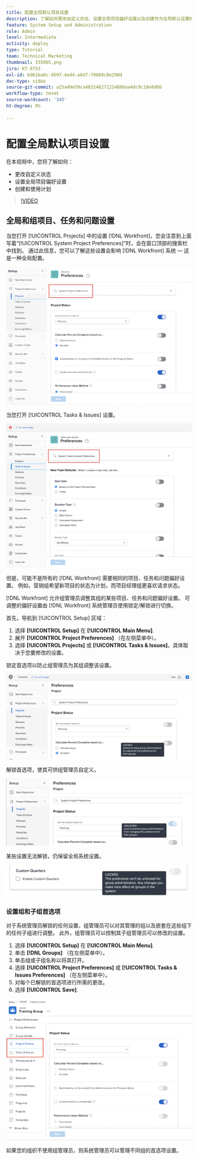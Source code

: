 ```yaml
---
title: 配置全局默认项目设置
description: 了解如何更改自定义状态、设置全局项目偏好设置以及创建作为全局默认设置的计划。
feature: System Setup and Administration
role: Admin
level: Intermediate
activity: deploy
type: Tutorial
team: Technical Marketing
thumbnail: 335065.png
jira: KT-8753
exl-id: b961ba8c-9597-4ed4-a6d7-79689c8e290d
doc-type: video
source-git-commit: a25a49e59ca483246271214886ea4dc9c10e8d66
workflow-type: tm+mt
source-wordcount: '345'
ht-degree: 0%

---
```


# 配置全局默认项目设置

<!---
21.4 updates have been made
--->

在本视频中，您将了解如何：

* 更改自定义状态
* 设置全局项目偏好设置
* 创建和使用计划

>[!VIDEO](https://video.tv.adobe.com/v/335065/?quality=12&learn=on)

## 全局和组项目、任务和问题设置

当您打开 [!UICONTROL Projects] 中的设置 [!DNL Workfront]，您会注意到上面写着“[!UICONTROL System Project Preferences]”时，会在窗口顶部的搜索栏中找到。 通过此信息，您可以了解这些设置会影响 [!DNL Workfront] 系统 — 这是一种全局配置。

![[!UICONTROL Project Preferences] 页面位置 [!UICONTROL Setup]](assets/admin-fund-system-project-preferences-1.png)

当您打开 [!UICONTROL Tasks & Issues] 设置。

![[!UICONTROL Task & Issue Preferences] in [!UICONTROL Setup]](assets/admin-fund-task-issue-preferences-2.png)

但是，可能不是所有的 [!DNL Workfront] 需要相同的项目、任务和问题偏好设置。 例如，营销组希望新项目的状态为计划，而项目经理组更喜欢请求状态。

[!DNL Workfront] 允许组管理员调整其组的某些项目、任务和问题偏好设置。 可调整的偏好设置由 [!DNL Workfront] 系统管理员使用锁定/解锁进行切换。

首先，导航到 [!UICONTROL Setup] 区域：

1. 选择 **[!UICONTROL Setup]** 在 **[!UICONTROL Main Menu]**.
1. 展开 **[!UICONTROL Project Preferences]** （在左侧菜单中）。
1. 选择 **[!UICONTROL Projects]** 或 **[!UICONTROL Tasks & Issues]**，具体取决于您要修改的设置。

锁定首选项以防止组管理员为其组调整该设置。

![锁定的首选项消息](assets/admin-fund-preferences-locked-3.png)

解锁首选项，使其可供组管理员自定义。

![已解锁的首选项消息](assets/admin-fund-preferences-unlocked-4.png)

某些设置无法解锁，仍保留全局系统设置。

![锁定的首选项消息](assets/admin-fund-preferences-always-locked-5.png)

### 设置组和子组首选项

对于系统管理员解锁的任何设置，组管理员可以对其管理的组以及嵌套在这些组下的任何子组进行调整。 此外，组管理员可以控制其子组管理员可以修改的设置。

1. 选择 **[!UICONTROL Setup]** 在 **[!UICONTROL Main Menu]**.
1. 单击 **[!DNL Groups]** （在左侧菜单中）。
1. 单击组或子组名称以将其打开。
1. 选择 **[!UICONTROL Project Preferences]** 或 **[!UICONTROL Tasks & Issues Preferences]** （在左侧菜单中）。
1. 对每个已解锁的首选项进行所需的更改。
1. 选择 **[!UICONTROL Save]**.

![[!UICONTROL Project Status] 部分 [!UICONTROL Group] 页面](assets/admin-fund-group-preferences.png)

如果您的组织不使用组管理员，则系统管理员可以管理不同组的首选项设置。

<!---
learn more URLs and guides
Create or edit a group status 
Group administrators 
Configure system-wide project preferences 
Configure project preferences for a group 
Configure task and issue preferences for a group 
Create and modify a group’s schedule 
--->
